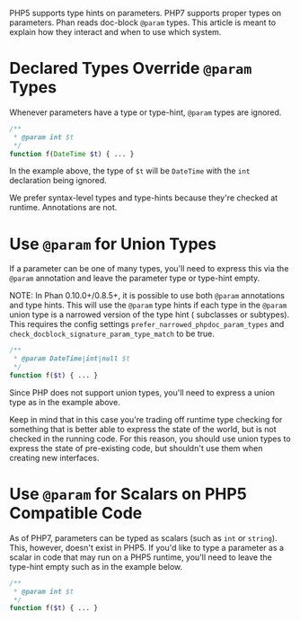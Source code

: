 PHP5 supports type hints on parameters. PHP7 supports proper types on parameters. Phan reads doc-block `@param` types. This article is meant to explain how they interact and when to use which system.

# Declared Types Override `@param` Types

Whenever parameters have a type or type-hint, `@param` types are ignored.

```php
/**
 * @param int $t
 */
function f(DateTime $t) { ... }
```

In the example above, the type of `$t` will be `DateTime` with the `int` declaration being ignored.

We prefer syntax-level types and type-hints because they're checked at runtime. Annotations are not.

# Use `@param` for Union Types

If a parameter can be one of many types, you'll need to express this via the `@param` annotation and leave the parameter type or type-hint empty.

NOTE: In Phan 0.10.0+/0.8.5+, it is possible to use both `@param` annotations and type hints. This will use the `@param` type hints if each type in the `@param` union type is a narrowed version of the type hint ( subclasses or subtypes). This requires the config settings `prefer_narrowed_phpdoc_param_types` and `check_docblock_signature_param_type_match` to be true.

```php
/**
 * @param DateTime|int|null $t
 */
function f($t) { ... }
```

Since PHP does not support union types, you'll need to express a union type as in the example above.

Keep in mind that in this case you're trading off runtime type checking for something that is better able to express the state of the world, but is not checked in the running code. For this reason, you should use union types to express the state of pre-existing code, but shouldn't use them when creating new interfaces.

# Use `@param` for Scalars on PHP5 Compatible Code

As of PHP7, parameters can be typed as scalars (such as `int` or `string`). This, however, doesn't exist in PHP5. If you'd like to type a parameter as a scalar in code that may run on a PHP5 runtime, you'll need to leave the type-hint empty such as in the example below.

```php
/**
 * @param int $t
 */
function f($t) { ... }
```
